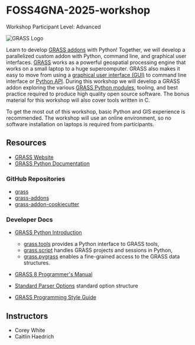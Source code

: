 # FOSS4GNA-2025-workshop

Workshop Participant Level: Advanced

![GRASS Logo](https://grass.osgeo.org/images/logos/grass-gradient-horizontal.svg)

Learn to develop [GRASS addons](https://github.com/OSGeo/grass-addons) with Python! Together, we will develop a parallelized custom addon with Python, command line, and graphical user interfaces. [GRASS](https://grass.osgeo.org/) works as a powerful geospatial processing engine that works on a small laptop to a huge supercomputer. GRASS also makes it easy to move from using a [graphical user interface (GUI)](https://grass.osgeo.org/grass85/manuals/helptext.html) to command line interface or [Python API](https://grass.osgeo.org/grass85/manuals/python_intro.html). During this workshop we will develop a GRASS addon exploring the various [GRASS Python modules](https://grass.osgeo.org/grass-devel/manuals/libpython/index.html), tooling, and best practice required to produce high quality open source software. The bonus material for this workshop will also cover tools written in C.

To get the most out of this workshop, basic Python and GIS experience is recommended. The workshop will use an online environment, so no software installation on laptops is required from participants.

## Resources

- [GRASS Website](https://grass.osgeo.org/)
- [GRASS Python Documentation](https://grass.osgeo.org/grass-devel/manuals/libpython/index.html)

### GitHub Repositories

- [grass](https://github.com/OSGeo/grass)
- [grass-addons](https://github.com/OSGeo/grass-addons)
- [grass-addon-cookiecutter](https://github.com/OSGeo/grass-addon-cookiecutter)

### Developer Docs

- [GRASS Python Introduction](https://grass.osgeo.org/grass-devel/manuals/python_intro.html)

  - [grass.tools](https://grass.osgeo.org/grass-devel/manuals/libpython/grass.tools.html)
provides a Python interface to GRASS tools,
  - [grass.script](https://grass.osgeo.org/grass-devel/manuals/libpython/script_intro.html)
handles GRASS projects and sessions in Python,
  - [grass.pygrass](https://grass.osgeo.org/grass-devel/manuals/libpython/pygrass_index.html) enables a fine-grained access to the GRASS data structures.
- [GRASS 8 Programmer's Manual](https://grass.osgeo.org/programming8/)
- [Standard Parser Options](https://grass.osgeo.org/grass85/manuals/parser_standard_options.html) standard option structure
- [GRASS Programming Style Guide](https://grass.osgeo.org/grass85/manuals/style_guide.html)

## Instructors

- Corey White
- Caitlin Haedrich
